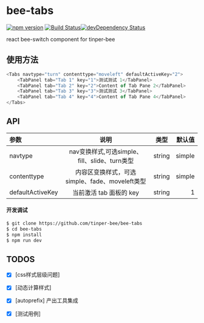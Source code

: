 # bee-tabs
[![npm version](https://img.shields.io/npm/v/bee-tabs.svg)](https://www.npmjs.com/package/bee-tabs)
[![Build Status](https://travis-ci.org/tinper-bee/bee-tabs.svg?branch=master)](https://travis-ci.org/tinper-bee/bee-tabs)[![devDependency Status](https://img.shields.io/david/dev/tinper-bee/bee-tabs.svg)](https://david-dm.org/tinper-bee/bee-tabs#info=devDependencies)


react bee-switch component for tinper-bee


## 使用方法

```js
<Tabs navtype="turn" contenttype="moveleft" defaultActiveKey="2">
	<TabPanel tab="Tab 1" key="1">测试测试 1</TabPanel>
	<TabPanel tab="Tab 2" key="2">Content of Tab Pane 2</TabPanel>
	<TabPanel tab="Tab 3" key="3">测试测试 3</TabPanel>
	<TabPanel tab="Tab 4" key="4">Content of Tab Pane 4</TabPanel>
</Tabs>
```



## API

|参数|说明|类型|默认值|
|:--|:---:|:--:|---:|
|navtype|nav变换样式,可选simple、fill、slide、turn类型|string|simple|
|contenttype|内容区变换样式，可选simple、fade、moveleft类型|string|simple|
|defaultActiveKey|当前激活 tab 面板的 key|string|1|

#### 开发调试

```sh
$ git clone https://github.com/tinper-bee/bee-tabs
$ cd bee-tabs
$ npm install
$ npm run dev
```

## TODOS

- [x] [css样式层级问题]
- [x] [动态计算样式]
- [x] [autoprefix] 产出工具集成
- [x] [测试用例]


